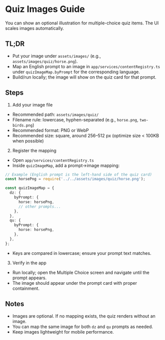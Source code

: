 # Quiz Images Guide

You can show an optional illustration for multiple-choice quiz items. The UI scales images automatically.

## TL;DR
- Put your image under `assets/images/` (e.g., `assets/images/quiz/horse.png`).
- Map an English prompt to an image in `app/services/contentRegistry.ts` under `quizImageMap.byPrompt` for the corresponding language.
- Build/run locally; the image will show on the quiz card for that prompt.

## Steps
1) Add your image file
- Recommended path: `assets/images/quiz/`
- Filename rule: lowercase, hyphen-separated (e.g., `horse.png`, `two-birds.png`)
- Recommended format: PNG or WebP
- Recommended size: square, around 256–512 px (optimize size < 100KB when possible)

2) Register the mapping
- Open `app/services/contentRegistry.ts`
- Inside `quizImageMap`, add a prompt→image mapping:
```ts
// Example (English prompt is the left-hand side of the quiz card)
const horsePng = require('../../assets/images/quiz/horse.png');

const quizImageMap = {
  dz: {
    byPrompt: {
      horse: horsePng,
      // other prompts...
    },
  },
  qu: {
    byPrompt: {
      horse: horsePng,
    },
  },
};
```
- Keys are compared in lowercase; ensure your prompt text matches.

3) Verify in the app
- Run locally; open the Multiple Choice screen and navigate until the prompt appears.
- The image should appear under the prompt card with proper containment.

## Notes
- Images are optional. If no mapping exists, the quiz renders without an image.
- You can map the same image for both `dz` and `qu` prompts as needed.
- Keep images lightweight for mobile performance.
